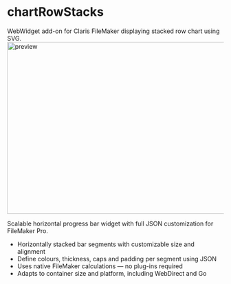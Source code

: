 # chartRowStacks
WebWidget add-on for Claris FileMaker displaying stacked row chart using SVG.
<img width="600" height="400" alt="preview" src="https://github.com/user-attachments/assets/cd95294f-6699-43d9-beb2-b869936f7c6d" />

Scalable horizontal progress bar widget with full JSON customization for FileMaker Pro.
- Horizontally stacked bar segments with customizable size and alignment
- Define colours, thickness, caps and padding per segment using JSON
- Uses native FileMaker calculations — no plug-ins required
- Adapts to container size and platform, including WebDirect and Go